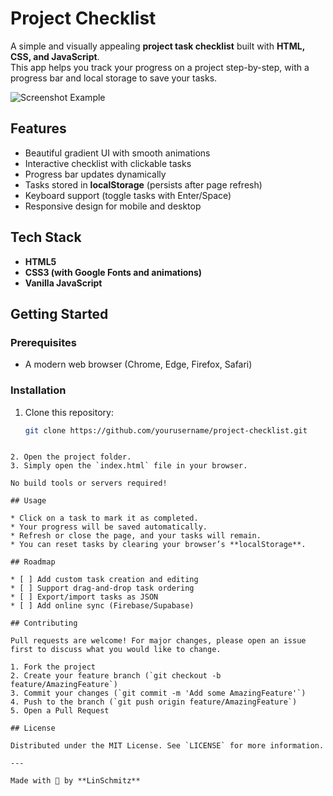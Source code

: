  
# Project Checklist

A simple and visually appealing **project task checklist** built with **HTML, CSS, and JavaScript**.  
This app helps you track your progress on a project step-by-step, with a progress bar and local storage to save your tasks.

![Screenshot Example](./screenshot.png)  

## Features
- Beautiful gradient UI with smooth animations
- Interactive checklist with clickable tasks
- Progress bar updates dynamically
- Tasks stored in **localStorage** (persists after page refresh)
- Keyboard support (toggle tasks with Enter/Space)
- Responsive design for mobile and desktop

## Tech Stack
- **HTML5**
- **CSS3 (with Google Fonts and animations)**
- **Vanilla JavaScript**

## Getting Started

### Prerequisites
- A modern web browser (Chrome, Edge, Firefox, Safari)

### Installation
1. Clone this repository:
   ```bash
   git clone https://github.com/yourusername/project-checklist.git
````

2. Open the project folder.
3. Simply open the `index.html` file in your browser.

No build tools or servers required!

## Usage

* Click on a task to mark it as completed.
* Your progress will be saved automatically.
* Refresh or close the page, and your tasks will remain.
* You can reset tasks by clearing your browser’s **localStorage**.

## Roadmap

* [ ] Add custom task creation and editing
* [ ] Support drag-and-drop task ordering
* [ ] Export/import tasks as JSON
* [ ] Add online sync (Firebase/Supabase)

## Contributing

Pull requests are welcome! For major changes, please open an issue first to discuss what you would like to change.

1. Fork the project
2. Create your feature branch (`git checkout -b feature/AmazingFeature`)
3. Commit your changes (`git commit -m 'Add some AmazingFeature'`)
4. Push to the branch (`git push origin feature/AmazingFeature`)
5. Open a Pull Request

## License

Distributed under the MIT License. See `LICENSE` for more information.

---

Made with 💜 by **LinSchmitz**
 

